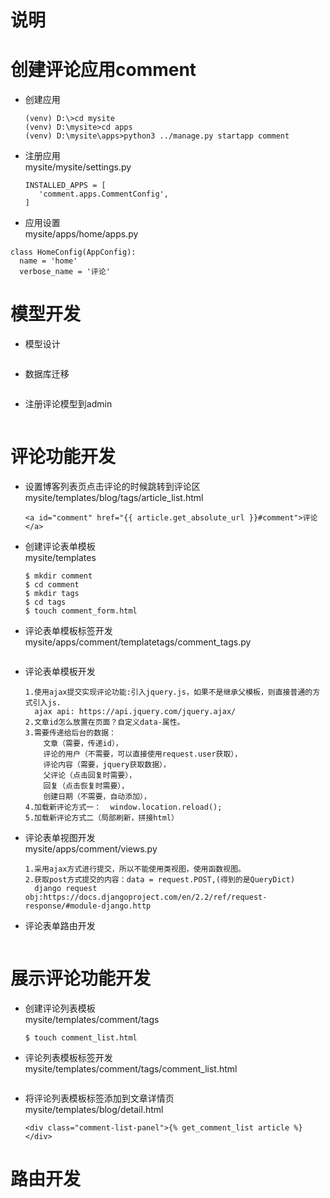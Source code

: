 # 说明
# 创建评论应用comment
  - 创建应用
    ``` 
    (venv) D:\>cd mysite
    (venv) D:\mysite>cd apps
    (venv) D:\mysite\apps>python3 ../manage.py startapp comment
    ```
  - 注册应用
    <br/>mysite/mysite/settings.py
    ``` 
    INSTALLED_APPS = [
       'comment.apps.CommentConfig',
    ]
    ```
  - 应用设置
  <br/>mysite/apps/home/apps.py
  ``` 
  class HomeConfig(AppConfig):
    name = 'home'
    verbose_name = '评论' 
  ```
# 模型开发
  - 模型设计
  ``` 
  
  ```
  - 数据库迁移
  ``` 
  
  ```
  - 注册评论模型到admin
  ``` 
  
  ```
# 评论功能开发
 - 设置博客列表页点击评论的时候跳转到评论区
    <br/>mysite/templates/blog/tags/article_list.html
    ``` 
    <a id="comment" href="{{ article.get_absolute_url }}#comment">评论</a>
    ```
 - 创建评论表单模板
    <br/>mysite/templates
   ``` 
   $ mkdir comment
   $ cd comment
   $ mkdir tags
   $ cd tags
   $ touch comment_form.html
   ```
 - 评论表单模板标签开发
   <br/>mysite/apps/comment/templatetags/comment_tags.py
   ``` 
   ```
 - 评论表单模板开发
   ``` 
   1.使用ajax提交实现评论功能:引入jquery.js，如果不是继承父模板，则直接普通的方式引入js.
     ajax api: https://api.jquery.com/jquery.ajax/
   2.文章id怎么放置在页面？自定义data-属性。
   3.需要传递给后台的数据：
       文章（需要，传递id），
       评论的用户（不需要，可以直接使用request.user获取），
       评论内容（需要，jquery获取数据），
       父评论（点击回复时需要），
       回复（点击恢复时需要），
       创建日期（不需要，自动添加），
   4.加载新评论方式一：  window.location.reload();
   5.加载新评论方式二（局部刷新，拼接html）
   ```
 - 评论表单视图开发
   <br/>mysite/apps/comment/views.py
   ``` 
   1.采用ajax方式进行提交，所以不能使用类视图，使用函数视图。
   2.获取post方式提交的内容：data = request.POST,(得到的是QueryDict)
     django request obj:https://docs.djangoproject.com/en/2.2/ref/request-response/#module-django.http
   ```
 - 评论表单路由开发
   ``` 
   
   ```
 
 # 展示评论功能开发
 - 创建评论列表模板
   <br/>mysite/templates/comment/tags
   ``` 
   $ touch comment_list.html
   ```
 - 评论列表模板标签开发
  <br/>mysite/templates/comment/tags/comment_list.html
   ``` 
   ```
- 将评论列表模板标签添加到文章详情页
  <br/>mysite/templates/blog/detail.html
  ``` 
  <div class="comment-list-panel">{% get_comment_list article %}</div>
  ```


# 路由开发